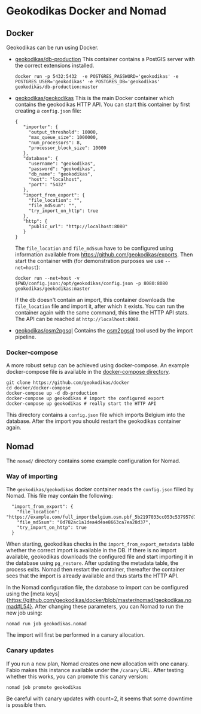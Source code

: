Geokodikas Docker and Nomad
===========================

## Docker

Geokodikas can be run using Docker.

 - [geokodikas/db-production](https://hub.docker.com/r/geokodikas/db-production)
   This container contains a PostGIS server with the correct extensions installed.
   ```
   docker run -p 5432:5432  -e POSTGRES_PASSWORD='geokodikas' -e POSTGRES_USER='geokodikas' -e POSTGRES_DB='geokodikas' geokodikas/db-production:master
   ```

 - [geokodikas/geokodikas](https://hub.docker.com/r/geokodikas/geokodikas)
   This is the main Docker container which contains the geokodikas HTTP API.
   You can start this container by first creating a `config.json` file:
   ```
   {
      "importer": {
        "output_threshold": 10000,
        "max_queue_size": 1000000,
        "num_processors": 8,
        "processor_block_size": 10000
      },
      "database": {
        "username": "geokodikas",
        "password": "geokodikas",
        "db_name": "geokodikas",
        "host": "localhost",
        "port": "5432"
      },
      "import_from_export": {
        "file_location": "",
        "file_md5sum": "",
        "try_import_on_http": true
      },
      "http": {
        "public_url": "http://localhost:8080"
      }
   }
   ```
   The `file_location` and `file_md5sum` have to be configured using information available from https://github.com/geokodikas/exports.
   Then start the container with (for demonstration purposes we use `--net=host`):
   ```
   docker run --net=host -v $PWD/config.json:/opt/geokodikas/config.json -p 8080:8080 geokodikas/geokodikas:master
   ```
   If the db doesn't contain an import, this container downloads the `file_location` file and import it, after which it exists.
   You can run the container again with the same command, this time the HTTP API stats.
   The API can be reached at `http://localhost:8080`.

 - [geokodikas/osm2pgsql](https://hub.docker.com/r/geokodikas/osm2pgsql)
   Contains the [osm2pgsql](https://github.com/openstreetmap/osm2pgsql) tool used by the import pipeline.

### Docker-compose

A more robust setup can be achieved using docker-compose. An example docker-compose file is available in the [docker-compose directory](https://github.com/geokodikas/docker#docker-compose).
```
git clone https://github.com/geokodikas/docker
cd docker/docker-compose
docker-compose up -d db-production
docker-compose up geokodikas # import the configured export
docker-compose up geokodikas # really start the HTTP API
```
This directory contains a `config.json` file which imports Belgium into the database. After the import you should restart the geokodikas container again.

## Nomad

The `nomad/` directory contains some example configuration for Nomad.

### Way of importing

The `geokodikas/geokodikas` docker container reads the `config.json` filled by Nomad.
This file may contain the following:
```
  "import_from_export": {
    "file_location": "https://example.com/full_importbelgium.osm.pbf_5b2197033cc053c537957d72faa2fbf8__nvaymwo4",
    "file_md5sum": "0d782ac1a1dea4d4ae8663ca7ea28d37",
    "try_import_on_http": true
  }
```
When starting, geokodikas checks in the `import_from_export_metadata` table whether the correct import is available in the DB.
If there is no import available, geokodikas downloads the configured file and start importing it in the database using `pg_restore`.
After updating the metadata table, the process exits. Nomad then restart the container, thereafter the container sees that the import is already available
and thus starts the HTTP API.

In the Nomad configuration file, the database to import can be configured using the [meta keys]{https://github.com/geokodikas/docker/blob/master/nomad/geokodikas.nomad#L54}.
After changing these parameters, you can Nomad to run the new job using:
```
nomad run job geokodikas.nomad
```

The import will first be performed in a canary allocation.

### Canary updates

If you run a new plan, Nomad creates one new allocation with one canary.
Fabio makes this instance available under the `/canary` URL.
After testing whether this works, you can promote this canary version:
```
nomad job promote geokodikas
```

Be careful with canary updates with count=2, it seems that some downtime is possible then.



